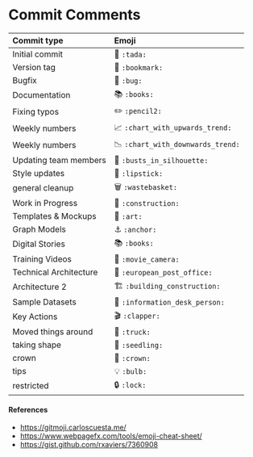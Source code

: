 # Commit Comments

|   Commit type              | Emoji                                         |
|:---------------------------|:----------------------------------------------|
| Initial commit             | :tada: `:tada:`                               |
| Version tag                | :bookmark: `:bookmark:`                       |
| Bugfix                     | :bug: `:bug:`                                 |
| Documentation              | :books: `:books:`                             |
| Fixing typos               | :pencil2: `:pencil2:`                           |
| Weekly numbers             | :chart_with_upwards_trend: `:chart_with_upwards_trend:`|
| Weekly numbers             | :chart_with_downwards_trend: `:chart_with_downwards_trend:`|
| Updating team members      | :busts_in_silhouette: `:busts_in_silhouette:`|
| Style updates              | :lipstick: `:lipstick:`
| general cleanup            | :wastebasket: `:wastebasket:`
| Work in Progress           | :construction: `:construction:`
| Templates & Mockups        | :art: `:art:`
| Graph Models               | :anchor: `:anchor:`
| Digital Stories            | :books: `:books:`
| Training Videos            | :movie_camera: `:movie_camera:`
| Technical Architecture     | :european_post_office: `:european_post_office:`
| Architecture 2             | :building_construction: `:building_construction:`
| Sample Datasets            | :information_desk_person: `:information_desk_person:`
| Key Actions                | :clapper: `:clapper:`
| Moved things around        | :truck: `:truck:`
| taking shape               | :seedling: `:seedling:`
| crown                      | :crown: `:crown:`
| tips                       | :bulb: `:bulb:`
| restricted                 | :lock: `:lock:`

#### References
* https://gitmoji.carloscuesta.me/
* https://www.webpagefx.com/tools/emoji-cheat-sheet/
* https://gist.github.com/rxaviers/7360908